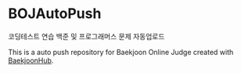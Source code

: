 # BOJAutoPush
  코딩테스트 연습
  백준 및 프로그래머스 문제 자동업로드
  
  This is a auto push repository for Baekjoon Online Judge created with [BaekjoonHub](https://github.com/BaekjoonHub/BaekjoonHub).

